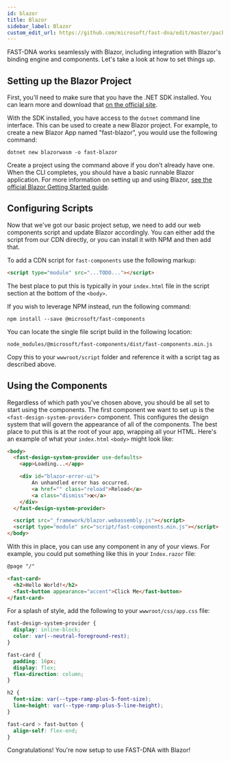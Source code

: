 ```yaml
---
id: blazor
title: Blazor
sidebar_label: Blazor
custom_edit_url: https://github.com/microsoft/fast-dna/edit/master/packages/web-components/fast-foundation/docs/guide/blazor.doc.md
---
```


FAST-DNA works seamlessly with Blazor, including integration with Blazor's binding engine and components. Let's take a look at how to set things up.

## Setting up the Blazor Project

First, you'll need to make sure that you have the .NET SDK installed. You can learn more and download that [on the official site](https://dotnet.microsoft.com/download).

With the SDK installed, you have access to the `dotnet` command line interface. This can be used to create a new Blazor project. For example, to create a new Blazor App named "fast-blazor", you would use the following command:

```shell
dotnet new blazorwasm -o fast-blazor
```

Create a project using the command above if you don't already have one. When the CLI completes, you should have a basic runnable Blazor application. For more information on setting up and using Blazor, [see the official Blazor Getting Started guide](https://docs.microsoft.com/en-us/aspnet/core/blazor/get-started).

## Configuring Scripts

Now that we've got our basic project setup, we need to add our web components script and update Blazor accordingly. You can either add the script from our CDN directly, or you can install it with NPM and then add that.

To add a CDN script for `fast-components` use the following markup:

```html
<script type="module" src="...TODO..."></script>
```

The best place to put this is typically in your `index.html` file in the script section at the bottom of the `<body>`.

If you wish to leverage NPM instead, run the following command:

```shell
npm install --save @microsoft/fast-components
```

You can locate the single file script build in the following location:

```shell
node_modules/@microsoft/fast-components/dist/fast-components.min.js
```

Copy this to your `wwwroot/script` folder and reference it with a script tag as described above.

## Using the Components

Regardless of which path you've chosen above, you should be all set to start using the components. The first component we want to set up is the `<fast-design-system-provider>` component. This configures the design system that will govern the appearance of all of the components. The best place to put this is at the root of your app, wrapping all your HTML. Here's an example of what your `index.html` `<body>` might look like:

```html
<body>
  <fast-design-system-provider use-defaults>
    <app>Loading...</app>

    <div id="blazor-error-ui">
        An unhandled error has occurred.
        <a href="" class="reload">Reload</a>
        <a class="dismiss">🗙</a>
    </div>
  </fast-design-system-provider>

  <script src="_framework/blazor.webassembly.js"></script>
  <script type="module" src="script/fast-components.min.js"></script>
</body>
```

With this in place, you can use any component in any of your views. For example, you could put something like this in your `Index.razor` file:

```html
@page "/"

<fast-card>
  <h2>Hello World!</h2>
  <fast-button appearance="accent">Click Me</fast-button>
</fast-card>
```

For a splash of style, add the following to your `wwwroot/css/app.css` file:

```css
fast-design-system-provider {
  display: inline-block;
  color: var(--neutral-foreground-rest);
}

fast-card {
  padding: 16px;
  display: flex;
  flex-direction: column;
}

h2 {
  font-size: var(--type-ramp-plus-5-font-size);
  line-height: var(--type-ramp-plus-5-line-height);
}

fast-card > fast-button {
  align-self: flex-end;
}
```

Congratulations! You're now setup to use FAST-DNA with Blazor!
